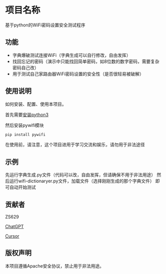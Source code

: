 # 项目名称

基于python的WiFi密码设置安全测试程序

## 功能

- 字典爆破测试连接WiFi（字典生成可以自行修改，自由发挥）
- 找回忘记的密码（演示中只能找回简单密码，如8位数的数字密码，需要复杂密码自己改）
- 用于测试自己家路由器WiFi密码设置的安全性（是否很轻易被破解）

## 使用说明

如何安装、配置、使用本项目。

首先需要[安装python3](https://python.org/)

然后安装pywifi模块

``` python
pip install pywifi
```

在使用前，请注意，这个项目进用于学习交流和娱乐，请勿用于非法途径

## 示例

先运行字典生成.py文件（代码可以改，自由发挥，但请确保不用于非法用途）
然后运行wifi-dictionaryer.py文件，加载文件（选择刚刚生成的那个字典文件）
即可自动开始测试

## 贡献者

ZS629

[ChatGPT](https://chat.openai.com/chat?model=gpt-4)

[Cursor](https://www.cursor.so)

## 版权声明

本项目遵循Apache安全协议，禁止用于非法用途。

